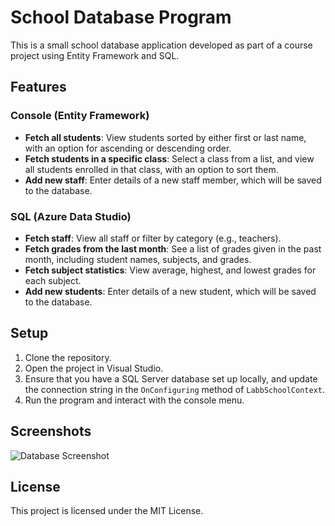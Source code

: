 # School Database Program

This is a small school database application developed as part of a course project using Entity Framework and SQL.

## Features

### Console (Entity Framework)
- **Fetch all students**: View students sorted by either first or last name, with an option for ascending or descending order.
- **Fetch students in a specific class**: Select a class from a list, and view all students enrolled in that class, with an option to sort them.
- **Add new staff**: Enter details of a new staff member, which will be saved to the database.

### SQL (Azure Data Studio)
- **Fetch staff**: View all staff or filter by category (e.g., teachers).
- **Fetch grades from the last month**: See a list of grades given in the past month, including student names, subjects, and grades.
- **Fetch subject statistics**: View average, highest, and lowest grades for each subject.
- **Add new students**: Enter details of a new student, which will be saved to the database.

## Setup
1. Clone the repository.
2. Open the project in Visual Studio.
3. Ensure that you have a SQL Server database set up locally, and update the connection string in the `OnConfiguring` method of `LabbSchoolContext`.
4. Run the program and interact with the console menu.

## Screenshots

![Database Screenshot](path/to/your/screenshot.png)

## License
This project is licensed under the MIT License.

